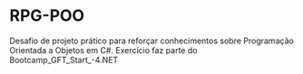 # RPG-POO
Desafio de projeto prático para reforçar conhecimentos sobre Programação Orientada a Objetos em C#. Exercício faz parte do Bootcamp_GFT_Start_-4.NET

